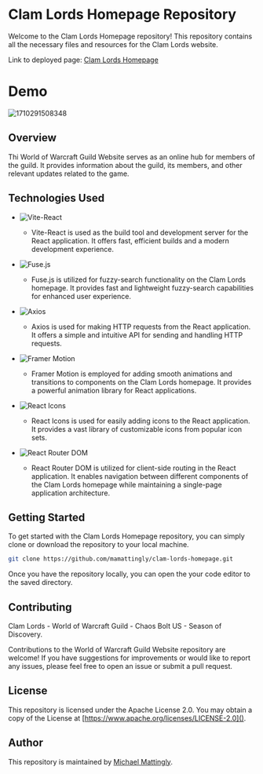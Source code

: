 # Clam Lords Homepage Repository

Welcome to the Clam Lords Homepage repository! This repository contains all the necessary files and resources for the Clam Lords website.

Link to deployed page: [Clam Lords Homepage](https://clam-lords-homepage.onrender.com "Deployed on Render")

# Demo
![1710291508348](image/README/web-portfolio-mobile.gif)

## Overview

Thi World of Warcraft Guild Website serves as an online hub for members of the guild. It provides information about the guild, its members, and other relevant updates related to the game.

## Technologies Used

- ![Vite-React](https://img.shields.io/badge/Vite--React-⚡-blue?style=flat-square&logo=vite)
  - Vite-React is used as the build tool and development server for the React application. It offers fast, efficient builds and a modern development experience.

- ![Fuse.js](https://img.shields.io/badge/Fuse.js-🔍-orange?style=flat-square&logo=fuse-dot-js)
  - Fuse.js is utilized for fuzzy-search functionality on the Clam Lords homepage. It provides fast and lightweight fuzzy-search capabilities for enhanced user experience.

- ![Axios](https://img.shields.io/badge/Axios-🚀-green?style=flat-square&logo=axios)
  - Axios is used for making HTTP requests from the React application. It offers a simple and intuitive API for sending and handling HTTP requests.
  
- ![Framer Motion](https://img.shields.io/badge/Framer%20Motion-🎨-purple?style=flat-square&logo=framer)
  - Framer Motion is employed for adding smooth animations and transitions to components on the Clam Lords homepage. It provides a powerful animation library for React applications.

- ![React Icons](https://img.shields.io/badge/React%20Icons-🎭-blueviolet?style=flat-square&logo=react)
  - React Icons is used for easily adding icons to the React application. It provides a vast library of customizable icons from popular icon sets.

- ![React Router DOM](https://img.shields.io/badge/React%20Router%20DOM-🔗-yellow?style=flat-square&logo=react-router)
  - React Router DOM is utilized for client-side routing in the React application. It enables navigation between different components of the Clam Lords homepage while maintaining a single-page application architecture.

## Getting Started

To get started with the Clam Lords Homepage repository, you can simply clone or download the repository to your local machine.
```bash
git clone https://github.com/mamattingly/clam-lords-homepage.git
```
Once you have the repository locally, you can open the your code editor to the saved directory.

## Contributing

Clam Lords - World of Warcraft Guild - Chaos Bolt US - Season of Discovery.

Contributions to the World of Warcraft Guild Website repository are welcome! If you have suggestions for improvements or would like to report any issues, please feel free to open an issue or submit a pull request.

## License

This repository is licensed under the Apache License 2.0. You may obtain a copy of the License at [https://www.apache.org/licenses/LICENSE-2.0]().

## Author

This repository is maintained by [Michael Mattingly](https://github.com/mamattingly "GitHub").

